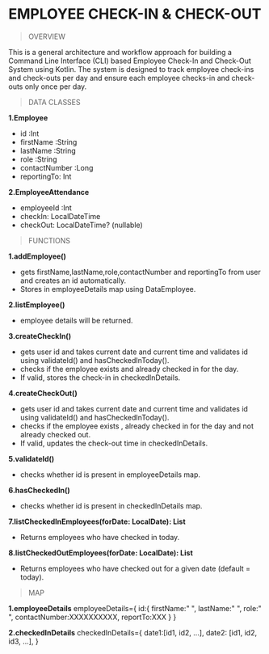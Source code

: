 # EMPLOYEE CHECK-IN & CHECK-OUT 

> OVERVIEW

This is a general architecture and workflow approach for building a Command Line Interface (CLI) based Employee Check-In and Check-Out System using Kotlin. The system is designed to track employee check-ins and check-outs per day and ensure each employee checks-in and check-outs only once per day.

>  DATA CLASSES

**1.Employee**
  - id :Int
  - firstName :String 
  - lastName :String
  - role :String
  - contactNumber :Long
  - reportingTo: Int
    
**2.EmployeeAttendance**
  - employeeId :Int
  - checkIn: LocalDateTime
  - checkOut: LocalDateTime? (nullable)

> FUNCTIONS

**1.addEmployee()**
  - gets firstName,lastName,role,contactNumber and reportingTo from user and creates an id automatically.
  - Stores in employeeDetails map using DataEmployee.

**2.listEmployee()**
  - employee details will be returned.
    
**3.createCheckIn()**
  - gets user id and takes current date and current time and validates id using validateId() and hasCheckedInToday().
  - checks if the employee exists and already checked in for the day.
  - If valid, stores the check-in in checkedInDetails.

**4.createCheckOut()**
  - gets user id and takes current date and current time and validates id using validateId() and hasCheckedInToday().
  - checks if the employee exists , already checked in for the day and not already checked out.
  - If valid, updates the check-out time in checkedInDetails.
    
**5.validateId()**
  - checks whether id is present in employeeDetails map.

**6.hasCheckedIn()**
  - checks whether id is present in checkedInDetails map.

**7.listCheckedInEmployees(forDate: LocalDate): List<DataEmployee>**
  - Returns employees who have checked in today.

**8.listCheckedOutEmployees(forDate: LocalDate): List<DataEmployee>**
  - Returns employees who have checked out for a given date (default = today).

> MAP

**1.employeeDetails**
employeeDetails={
  id:{
    firstName:"    ",
    lastName:"     ",
    role:"         ",
    contactNumber:XXXXXXXXXX,
    reportTo:XXX
  }
}

**2.checkedInDetails**
checkedInDetails={
  date1:[id1, id2, ...],
  date2: [id1, id2, id3, ...],
}
